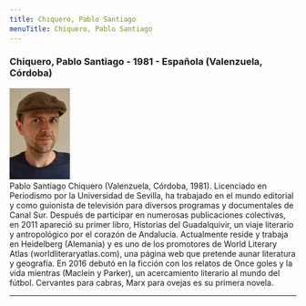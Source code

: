```yaml
---
title: Chiquero, Pablo Santiago
menuTitle: Chiquero, Pablo Santiago
---
```

### Chiquero, Pablo Santiago - 1981 - Española (Valenzuela, Córdoba)
!["Imagen no encontrada"](ChiqueroPabloSantiago.jpg)       
Pablo Santiago Chiquero (Valenzuela, Córdoba, 1981). Licenciado en Periodismo por la Universidad de Sevilla, ha trabajado en el mundo editorial y como guionista de televisión para diversos programas y documentales de Canal Sur. Después de participar en numerosas publicaciones colectivas, en 2011 apareció su primer libro, Historias del Guadalquivir, un viaje literario y antropológico por el corazón de Andalucía. Actualmente reside y trabaja en Heidelberg (Alemania) y es uno de los promotores de World Literary Atlas (worldliteraryatlas.com), una página web que pretende aunar literatura y geografía. En 2016 debutó en la ficción con los relatos de Once goles y la vida mientras (Maclein y Parker), un acercamiento literario al mundo del fútbol. Cervantes para cabras, Marx para ovejas es su primera novela.
***